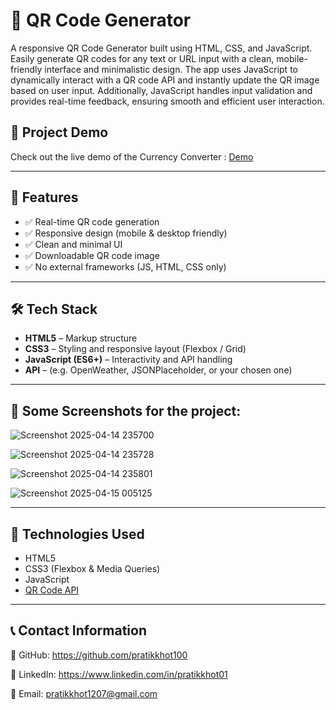 # 📱 QR Code Generator

A responsive QR Code Generator built using HTML, CSS, and JavaScript. Easily generate QR codes for any text or URL input with a clean, mobile-friendly interface and minimalistic design. The app uses JavaScript to dynamically interact with a QR code API and instantly update the QR image based on user input. Additionally, JavaScript handles input validation and provides real-time feedback, ensuring smooth and efficient user interaction.

## 🎥 Project Demo

Check out the live demo of the Currency Converter : [Demo](https://pratikkhot-qr-code-generator.netlify.app/)

---

## 🚀 Features

- ✅ Real-time QR code generation
- ✅ Responsive design (mobile & desktop friendly)
- ✅ Clean and minimal UI
- ✅ Downloadable QR code image
- ✅ No external frameworks (JS, HTML, CSS only)

---

## 🛠 Tech Stack

- **HTML5** – Markup structure
- **CSS3** – Styling and responsive layout (Flexbox / Grid)
- **JavaScript (ES6+)** – Interactivity and API handling
- **API** – (e.g. OpenWeather, JSONPlaceholder, or your chosen one)

---  

## 📸 Some Screenshots for the project:


 ![Screenshot 2025-04-14 235700](https://github.com/user-attachments/assets/f1ea2e3f-c186-411a-80d6-2310457ed259)

 ![Screenshot 2025-04-14 235728](https://github.com/user-attachments/assets/a0c09e81-4407-4789-b837-c1d7a4ff7d26)

 ![Screenshot 2025-04-14 235801](https://github.com/user-attachments/assets/2bac2984-112c-462a-a420-d1cef4c53d66)

 ![Screenshot 2025-04-15 005125](https://github.com/user-attachments/assets/b1109717-0eeb-497c-a79e-7d9d435c0575)

---

## 🧩 Technologies Used

- HTML5
- CSS3 (Flexbox & Media Queries)
- JavaScript 
- [QR Code API](https://goqr.me/api/)

---

## 📞 Contact Information

  🐙 GitHub: https://github.com/pratikkhot100

  💼 LinkedIn: https://www.linkedin.com/in/pratikkhot01

  📧 Email: pratikkhot1207@gmail.com
  



